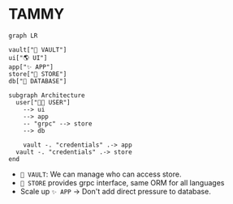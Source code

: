 TAMMY
====

```mermaid
graph LR

vault["🔐 VAULT"]
ui["🌎 UI"]
app["✨ APP"] 
store["🏪 STORE"] 
db["📁 DATABASE"]

subgraph Architecture
  user["🧑‍🎓 USER"] 
    --> ui
    --> app
    -- "grpc" --> store
    --> db

	vault -. "credentials" .-> app
  vault -. "credentials" .-> store
end
```

- `🔐 VAULT`: We can manage who can access store.
- `🏪 STORE` provides grpc interface, same ORM for all languages
- Scale up `✨ APP` -> Don't add direct pressure to database.
